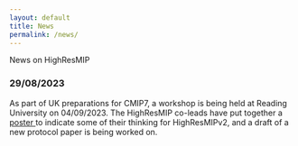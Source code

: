 ```yaml
---
layout: default
title: News
permalink: /news/
---
```


News on HighResMIP

### 29/08/2023
As part of UK preparations for CMIP7, a workshop is being held at Reading University on 04/09/2023. The HighResMIP co-leads have put together a <a href="/assets/images/documents/UKCMIP7_Sept2023_HighResMIP_MalcolmRoberts_poster.pdf"> poster </a> to indicate some of their thinking for HighResMIPv2, and a draft of a new protocol paper is being worked on.